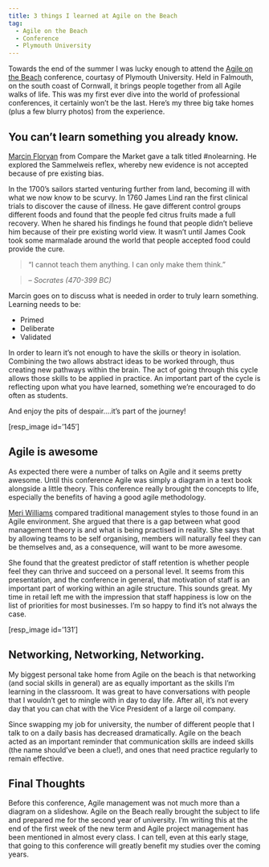 ```yaml
---
title: 3 things I learned at Agile on the Beach
tag:
  - Agile on the Beach
  - Conference
  - Plymouth University
---
```

Towards the end of the summer I was lucky enough to attend the [Agile on the Beach](http://agileonthebeach.com/ "Agile on the beach") conference, courtasy of Plymouth University. Held in Falmouth, on the south coast of Cornwall, it brings people together from all Agile walks of life. This was my first ever dive into the world of professional conferences, it certainly won&#8217;t be the last. Here&#8217;s my three big take homes (plus a few blurry photos) from the experience.

## You can&#8217;t learn something you already know.

[Marcin Floryan](https://twitter.com/mfloryan "Marcin Floryan on Twitter") from Compare the Market gave a talk titled #nolearning. He explored the Sammelweis reflex, whereby new evidence is not accepted because of pre existing bias.

In the 1700&#8217;s sailors started venturing further from land, becoming ill with what we now know to be scurvy. In 1760 James Lind ran the first clinical trials to discover the cause of illness. He gave different control groups different foods and found that the people fed citrus fruits made a full recovery. When he shared his findings he found that people didn&#8217;t believe him because of their pre existing world view. It wasn&#8217;t until James Cook took some marmalade around the world that people accepted food could provide the cure.

> &#8220;I cannot teach them anything. I can only make them think.&#8221;

> <cite>&#8211; Socrates (470-399 BC)</cite>

Marcin goes on to discuss what is needed in order to truly learn something. Learning needs to be:

  * Primed
  * Deliberate
  * Validated

In order to learn it&#8217;s not enough to have the skills or theory in isolation. Combining the two allows abstract ideas to be worked through, thus creating new pathways within the brain. The act of going through this cycle allows those skills to be applied in practice. An important part of the cycle is reflecting upon what you have learned, something we&#8217;re encouraged to do often as students.

And enjoy the pits of despair&#8230;.it&#8217;s part of the journey!

[resp_image id=&#8217;145&#8242;]

## Agile is awesome

As expected there were a number of talks on Agile and it seems pretty awesome. Until this conference Agile was simply a diagram in a text book alongside a little theory. This conference really brought the concepts to life, especially the benefits of having a good agile methodology.

[Meri Williams](https://twitter.com/Geek_Manager "Meri Williams") compared traditional management styles to those found in an Agile environment. She argued that there is a gap between what good management theory is and what is being practised in reality. She says that by allowing teams to be self organising, members will naturally feel they can be themselves and, as a consequence, will want to be more awesome.

She found that the greatest predictor of staff retention is whether people feel they can thrive and succeed on a personal level. It seems from this presentation, and the conference in general, that motivation of staff is an important part of working within an agile structure. This sounds great. My time in retail left me with the impression that staff happiness is low on the list of priorities for most businesses. I&#8217;m so happy to find it&#8217;s not always the case.

[resp_image id=&#8217;131&#8242;]

## Networking, Networking, Networking.

My biggest personal take home from Agile on the beach is that networking (and social skills in general) are as equally important as the skills I&#8217;m learning in the classroom. It was great to have conversations with people that I wouldn&#8217;t get to mingle with in day to day life. After all, it&#8217;s not every day that you can chat with the Vice President of a large oil company.

Since swapping my job for university, the number of different people that I talk to on a daily basis has decreased dramatically. Agile on the beach acted as an important reminder that communication skills are indeed skills (the name should&#8217;ve been a clue!), and ones that need practice regularly to remain effective.

## Final Thoughts

Before this conference, Agile management was not much more than a diagram on a slideshow. Agile on the Beach really brought the subject to life and prepared me for the second year of university. I&#8217;m writing this at the end of the first week of the new term and Agile project management has been mentioned in almost every class. I can tell, even at this early stage, that going to this conference will greatly benefit my studies over the coming years.
